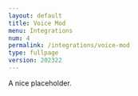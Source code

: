 ```yaml
---
layout: default
title: Voice Mod
menu: Integrations
num: 4
permalink: /integrations/voice-mod
type: fullpage
version: 202322
---
```


A nice placeholder.